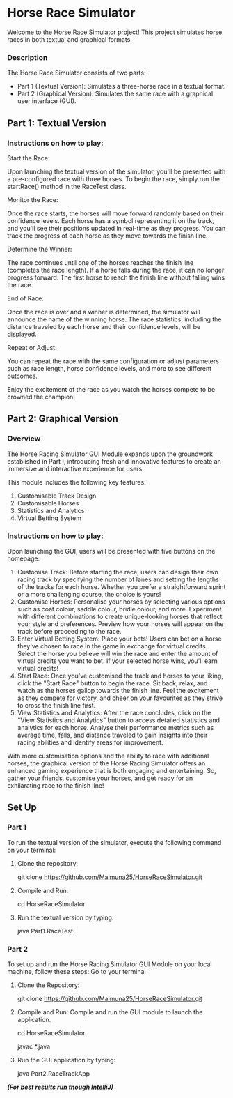 # Horse Race Simulator

Welcome to the Horse Race Simulator project! This project simulates horse races in both textual and graphical formats.

### Description

The Horse Race Simulator consists of two parts:
* Part 1 (Textual Version): Simulates a three-horse race in a textual format.
* Part 2 (Graphical Version): Simulates the same race with a graphical user interface (GUI).

## Part 1: Textual Version

### Instructions on how to play:

Start the Race:

Upon launching the textual version of the simulator, you'll be presented with a pre-configured race with three horses.
To begin the race, simply run the startRace() method in the RaceTest class.

Monitor the Race:

Once the race starts, the horses will move forward randomly based on their confidence levels.
Each horse has a symbol representing it on the track, and you'll see their positions updated in real-time as they progress.
You can track the progress of each horse as they move towards the finish line.

Determine the Winner:

The race continues until one of the horses reaches the finish line (completes the race length).
If a horse falls during the race, it can no longer progress forward.
The first horse to reach the finish line without falling wins the race.

End of Race:

Once the race is over and a winner is determined, the simulator will announce the name of the winning horse.
The race statistics, including the distance traveled by each horse and their confidence levels, will be displayed.

Repeat or Adjust:

You can repeat the race with the same configuration or adjust parameters such as race length, horse confidence levels, and more to see different outcomes.

Enjoy the excitement of the race as you watch the horses compete to be crowned the champion!

## Part 2: Graphical Version

### Overview

The Horse Racing Simulator GUI Module expands upon the groundwork established in Part I, introducing fresh and innovative features to create an immersive and interactive experience for users. 

This module includes the following key features:
1. Customisable Track Design
2. Customisable Horses
3. Statistics and Analytics
4. Virtual Betting System

### Instructions on how to play:

Upon launching the GUI, users will be presented with five buttons on the homepage:

1. Customise Track: Before starting the race, users can design their own racing track by specifying the number of lanes and setting the lengths of the tracks for each horse. Whether you prefer a straightforward sprint or a more challenging course, the choice is yours!
2. Customise Horses: Personalise your horses by selecting various options such as coat colour, saddle colour, bridle colour, and more. Experiment with different combinations to create unique-looking horses that reflect your style and preferences. Preview how your horses will appear on the track before proceeding to the race.
3. Enter Virtual Betting System: Place your bets! Users can bet on a horse they've chosen to race in the game in exchange for virtual credits. Select the horse you believe will win the race and enter the amount of virtual credits you want to bet. If your selected horse wins, you'll earn virtual credits!
4. Start Race: Once you've customised the track and horses to your liking, click the "Start Race" button to begin the race. Sit back, relax, and watch as the horses gallop towards the finish line. Feel the excitement as they compete for victory, and cheer on your favourites as they strive to cross the finish line first.
5. View Statistics and Analytics: After the race concludes, click on the "View Statistics and Analytics" button to access detailed statistics and analytics for each horse. Analyse their performance metrics such as average time, falls, and distance traveled to gain insights into their racing abilities and identify areas for improvement.

 With more customisation options and the ability to race with additional horses, the graphical version of the Horse Racing Simulator offers an enhanced gaming experience that is both engaging and entertaining. So, gather your friends, customise your horses, and get ready for an exhilarating race to the finish line!

## Set Up

### Part 1

To run the textual version of the simulator, execute the following command on your terminal:

1. Clone the repository:
   
   git clone https://github.com/Maimuna25/HorseRaceSimulator.git
3. Compile and Run:
   
   cd HorseRaceSimulator
5. Run the textual version by typing:
   
   java Part1.RaceTest

### Part 2

To set up and run the Horse Racing Simulator GUI Module on your local machine, follow these steps:
Go to your terminal

1. Clone the Repository:
   
   git clone https://github.com/Maimuna25/HorseRaceSimulator.git
3. Compile and Run: Compile and run the GUI module to launch the application.

   cd HorseRaceSimulator

   javac *.java
5. Run the GUI application by typing:
   
   java Part2.RaceTrackApp


 ***(For best results run though IntelliJ)***

